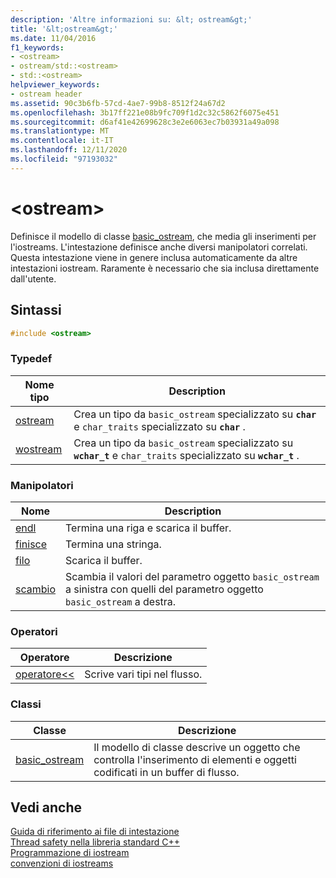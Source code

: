 ```yaml
---
description: 'Altre informazioni su: &lt; ostream&gt;'
title: '&lt;ostream&gt;'
ms.date: 11/04/2016
f1_keywords:
- <ostream>
- ostream/std::<ostream>
- std::<ostream>
helpviewer_keywords:
- ostream header
ms.assetid: 90c3b6fb-57cd-4ae7-99b8-8512f24a67d2
ms.openlocfilehash: 3b17ff221e08b9fc709f1d2c32c5862f6075e451
ms.sourcegitcommit: d6af41e42699628c3e2e6063ec7b03931a49a098
ms.translationtype: MT
ms.contentlocale: it-IT
ms.lasthandoff: 12/11/2020
ms.locfileid: "97193032"
---
```

# <a name="ltostreamgt"></a>&lt;ostream&gt;

Definisce il modello di classe [basic_ostream](../standard-library/basic-ostream-class.md), che media gli inserimenti per l'iostreams. L'intestazione definisce anche diversi manipolatori correlati. Questa intestazione viene in genere inclusa automaticamente da altre intestazioni iostream. Raramente è necessario che sia inclusa direttamente dall'utente.

## <a name="syntax"></a>Sintassi

```cpp
#include <ostream>
```

### <a name="typedefs"></a>Typedef

|Nome tipo|Description|
|-|-|
|[ostream](../standard-library/ostream-typedefs.md#ostream)|Crea un tipo da `basic_ostream` specializzato su **`char`** e `char_traits` specializzato su **`char`** .|
|[wostream](../standard-library/ostream-typedefs.md#wostream)|Crea un tipo da `basic_ostream` specializzato su **`wchar_t`** e `char_traits` specializzato su **`wchar_t`** .|

### <a name="manipulators"></a>Manipolatori

|Nome|Description|
|-|-|
|[endl](../standard-library/ostream-functions.md#endl)|Termina una riga e scarica il buffer.|
|[finisce](../standard-library/ostream-functions.md#ends)|Termina una stringa.|
|[filo](../standard-library/ostream-functions.md#flush)|Scarica il buffer.|
|[scambio](../standard-library/ostream-functions.md#swap)|Scambia il valori del parametro oggetto `basic_ostream` a sinistra con quelli del parametro oggetto `basic_ostream` a destra.|

### <a name="operators"></a>Operatori

|Operatore|Descrizione|
|-|-|
|[operatore<<](../standard-library/ostream-operators.md#op_lt_lt)|Scrive vari tipi nel flusso.|

### <a name="classes"></a>Classi

|Classe|Descrizione|
|-|-|
|[basic_ostream](../standard-library/basic-ostream-class.md)|Il modello di classe descrive un oggetto che controlla l'inserimento di elementi e oggetti codificati in un buffer di flusso.|

## <a name="see-also"></a>Vedi anche

[Guida di riferimento ai file di intestazione](../standard-library/cpp-standard-library-header-files.md)\
[Thread safety nella libreria standard C++](../standard-library/thread-safety-in-the-cpp-standard-library.md)\
[Programmazione di iostream](../standard-library/iostream-programming.md)\
[convenzioni di iostreams](../standard-library/iostreams-conventions.md)
